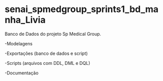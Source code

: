 # senai_spmedgroup_sprints1_bd_manha_Livia
Banco de Dados do projeto Sp Medical Group.

-Modelagens

-Exportações (banco de dados e script)

-Scripts (arquivos com DDL, DML e DQL)

-Documentação
